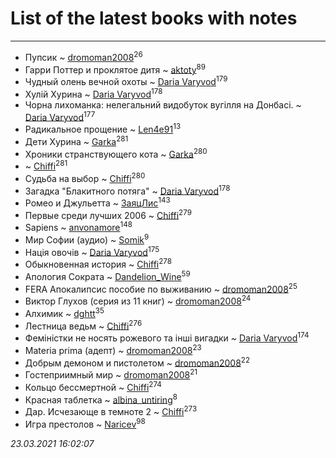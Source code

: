 # List of the latest books with notes
---

* Пупсик ~ [dromoman2008](users/444/44461886-yandex)<sup>26</sup>
* Гарри Поттер и проклятое дитя ~ [aktoty](users/275/275766107-vkontakte)<sup>89</sup>
* Чудный олень вечной охоты ~ [Daria Varyvod](users/829/829893410524253-facebook)<sup>179</sup>
* Хулій Хурина ~ [Daria Varyvod](users/829/829893410524253-facebook)<sup>178</sup>
* Чорна лихоманка: нелегальний видобуток вугілля на Донбасі. ~ [Daria Varyvod](users/829/829893410524253-facebook)<sup>177</sup>
* Радикальное прощение ~ [Len4e91](users/254/254448176-yandex)<sup>13</sup>
* Дети Хурина ~ [Garka](users/115/115753719718250012620-google)<sup>281</sup>
* Хроники странствующего кота ~ [Garka](users/115/115753719718250012620-google)<sup>280</sup>
*  ~ [Chiffi](users/105/105831994080785626680-google)<sup>281</sup>
* Судьба на выбор ~ [Chiffi](users/105/105831994080785626680-google)<sup>280</sup>
* Загадка "Блакитного потяга" ~ [Daria Varyvod](users/829/829893410524253-facebook)<sup>178</sup>
* Ромео и Джульетта ~ [ЗаяцЛис](users/112/112388384595246311466-google)<sup>143</sup>
* Первые среди лучших 2006 ~ [Chiffi](users/105/105831994080785626680-google)<sup>279</sup>
* Sapiens ~ [anvonamore](users/595/5957175-vkontakte)<sup>148</sup>
* Мир Софии (аудио) ~ [Somik](users/100/100006761945842-facebook)<sup>9</sup>
* Нація овочів ~ [Daria Varyvod](users/829/829893410524253-facebook)<sup>175</sup>
* Обыкновенная история ~ [Chiffi](users/105/105831994080785626680-google)<sup>278</sup>
* Апология Сократа ~ [Dandelion_Wine](users/586/58602788-vkontakte)<sup>59</sup>
* FERA Апокалипсис пособие по выживанию ~ [dromoman2008](users/444/44461886-yandex)<sup>25</sup>
* Виктор Глухов (серия из 11 книг) ~ [dromoman2008](users/444/44461886-yandex)<sup>24</sup>
* Алхимик ~ [dghtt](users/233/233860015-vkontakte)<sup>35</sup>
* Лестница ведьм ~ [Chiffi](users/105/105831994080785626680-google)<sup>276</sup>
* Феміністки не носять рожевого та інші вигадки ~ [Daria Varyvod](users/829/829893410524253-facebook)<sup>174</sup>
* Materia prima (адепт) ~ [dromoman2008](users/444/44461886-yandex)<sup>23</sup>
* Добрым демоном и пистолетом ~ [dromoman2008](users/444/44461886-yandex)<sup>22</sup>
* Гостеприимный мир ~ [dromoman2008](users/444/44461886-yandex)<sup>21</sup>
* Кольцо бессмертной ~ [Chiffi](users/105/105831994080785626680-google)<sup>274</sup>
* Красная таблетка ~ [albina_untiring](users/257/2579695-vkontakte)<sup>8</sup>
* Дар. Исчезающе в темноте 2 ~ [Chiffi](users/105/105831994080785626680-google)<sup>273</sup>
* Игра престолов ~ [Naricev](users/107/107090515204537133928-google)<sup>98</sup>


_23.03.2021 16:02:07_
